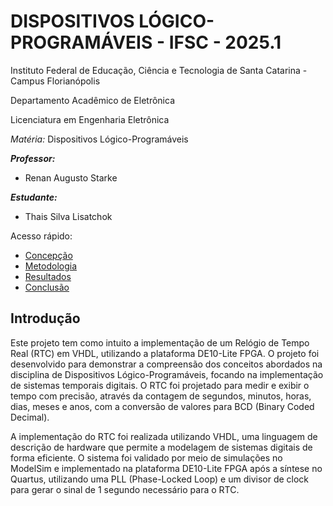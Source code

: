 # DISPOSITIVOS LÓGICO-PROGRAMÁVEIS - IFSC - 2025.1

Instituto Federal de Educação, Ciência e Tecnologia de Santa Catarina - Campus Florianópolis

Departamento Acadêmico de Eletrônica

Licenciatura em Engenharia Eletrônica

_*Matéria:*_ Dispositivos Lógico-Programáveis

__*Professor:*__

* Renan Augusto Starke

__*Estudante:*__

* Thais Silva Lisatchok


Acesso rápido:

  - [Concepção](./concepção.md)
  - [Metodologia](./metodologia.md)
  - [Resultados](./resultados.md)
  - [Conclusão](./conclusão.md)

## Introdução 

Este projeto tem como intuito a implementação de um Relógio de Tempo Real (RTC) em VHDL, utilizando a plataforma DE10-Lite FPGA. O projeto foi desenvolvido para demonstrar a compreensão dos conceitos abordados na disciplina de Dispositivos Lógico-Programáveis, focando na implementação de sistemas temporais digitais. O RTC foi projetado para medir e exibir o tempo com precisão, através da contagem de segundos, minutos, horas, dias, meses e anos, com a conversão de valores para BCD (Binary Coded Decimal).

A implementação do RTC foi realizada utilizando VHDL, uma linguagem de descrição de hardware que permite a modelagem de sistemas digitais de forma eficiente. O sistema foi validado por meio de simulações no ModelSim e implementado na plataforma DE10-Lite FPGA após a síntese no Quartus, utilizando uma PLL (Phase-Locked Loop) e um divisor de clock para gerar o sinal de 1 segundo necessário para o RTC.